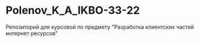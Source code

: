 # Polenov_K_A_IKBO-33-22
Репозиторий для курсовой по предмету "Разработка клиентских частей интернет ресурсов"
